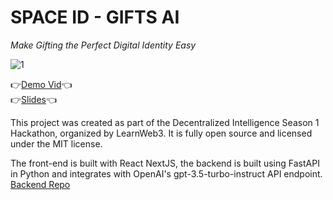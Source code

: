 # SPACE ID - GIFTS AI
*Make Gifting the Perfect Digital Identity Easy*

![1](https://github.com/lostintime101/gifts-ai/assets/92709487/36bb289e-3c09-4cf3-9b43-01c4a8ecfd92)

👉[Demo Vid](https://www.loom.com/share/962ae062bc044245bde8a4d84979bbcd?sid=cbdbc575-0a7c-4ce7-8d3c-f732e688a089)👈  
👉[Slides](https://docs.google.com/presentation/d/1nmd2yzExhLTbiek4NR0osn4Sd_9X86BcjY_9rVS6tRE/edit?usp=sharing)👈

This project was created as part of the Decentralized Intelligence Season 1 Hackathon, organized by LearnWeb3.
It is fully open source and licensed under the MIT license.

The front-end is built with React NextJS, the backend is built using FastAPI in Python and integrates with OpenAI's gpt-3.5-turbo-instruct API endpoint. 
[Backend Repo](https://github.com/lostintime101/gifts-ai-backend)
